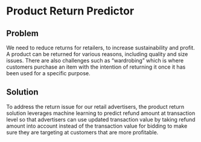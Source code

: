 # Product Return Predictor

## Problem
We need to reduce returns for retailers, to increase sustainability and profit.
A product can be returned for various reasons, including quality and size
issues. There are also challenges such as “wardrobing” which is where customers
purchase an item with the intention of returning it once it has been used for a
specific purpose.

## Solution
To address the return issue for our retail advertisers, the product return
solution leverages machine learning to predict refund amount at transaction
level so that advertisers can use updated transaction value by taking refund
amount into account instead of the transaction value for bidding to make sure
they are targeting at customers that are more profitable.